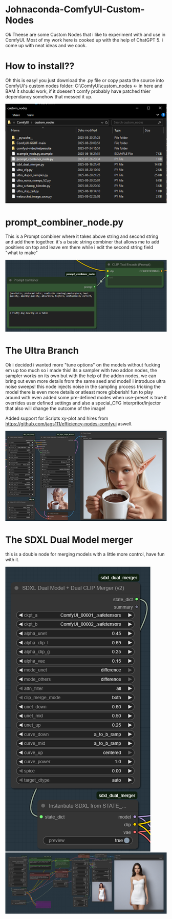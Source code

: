 # Johnaconda-ComfyUI-Custom-Nodes
Ok Theese are some Custom Nodes that i like to experiment with and use in ComfyUI.
Most of my work here is cooked up with the help of ChatGPT 5. i come up with neat ideas and we cook.

# How to install??
Oh this is easy! you just download the .py file or copy pasta the source into ComfyUi's custom nodes folder:
C:\ComfyUI\custom_nodes <- in here and BAM it should work, if it doesen't comfy probably have patched thier dependancy somehow that messed it up.

<img src="https://raw.githubusercontent.com/Johnaconda/Johnaconda-ComfyUI-Custom-Nodes/refs/heads/main/images/Howtoinstall.png?raw=true" alt="CombinerExample" title="Combiner preview usage">

# prompt_combiner_node.py
This is a Prompt combiner where it takes above string and second string and add them together.
it's a basic string combiner that allows me to add positives on top and leave em there while i edit the second string field "what to make"

<img src="https://raw.githubusercontent.com/Johnaconda/Johnaconda-ComfyUI-Custom-Nodes/refs/heads/main/images/Promptcombiner.png?raw=true" alt="CombinerExample" title="Combiner preview usage">

# The Ultra Branch
Ok i decided i wanted more "tune options" on the models without fucking em up too much so i made this!
its a sampler with two addon nodes, the sampler works on its own but with the help of the addon nodes,
we can bring out even more details from the same seed and model! i introduce ultra noise sweeps!
this node injects noise in the sampling process tricking the model there is even more details or atleast more gibberish!
fun to play around with even added some pre-defined modes when use-preset is true it overrides user defined settings
and also a special_CFG interpritor/injector that also will change the outcome of the image!

Added support for Scripts xy-plot and hires from https://github.com/jags111/efficiency-nodes-comfyui aswell.

<img src="https://raw.githubusercontent.com/Johnaconda/Johnaconda-ComfyUI-Custom-Nodes/refs/heads/main/images/comfyuishowcase.png?raw=true" alt="CombinerExample" title="Combiner preview usage">


# The SDXL Dual Model merger

this is a double node for merging models with a little more control, have fun with it.

<img src="https://raw.githubusercontent.com/Johnaconda/Johnaconda-ComfyUI-Custom-Nodes/refs/heads/main/images/merger2.png?raw=true" alt="merger" title="The merger">

<img src="https://raw.githubusercontent.com/Johnaconda/Johnaconda-ComfyUI-Custom-Nodes/refs/heads/main/images/Merger.png?raw=true" alt="merger workflow" title="merger workflow preview usage">
